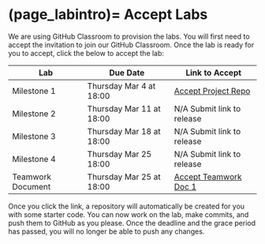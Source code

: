 (page_labintro)=
Accept Labs
=======================

We are using GitHub Classroom to provision the labs. 
You will first need to accept the invitation to join our GitHub Classroom.
Once the lab is ready for you to accept, click the below to accept the lab:

| Lab               | Due Date                 | Link to Accept       |
|-------------------|--------------------------|----------------------|
| Milestone 1       | Thursday Mar 4 at 18:00  | [Accept Project Repo](https://classroom.github.com/g/gKfZq8j3)       |
| Milestone 2       | Thursday Mar 11 at 18:00 | N/A Submit link to release  |
| Milestone 3       | Thursday Mar 18 at 18:00 | N/A Submit link to release       |
| Milestone 4       | Thursday Mar 25 18:00    | N/A Submit link to release      |
| Teamwork Document | Thursday Mar 25 at 18:00 | [Accept Teamwork Doc 1]() |


Once you click the link, a repository will automatically be created for you with some starter code.
You can now work on the lab, make commits, and push them to GitHub as you please. 
Once the deadline and the grace period has passed, you will no longer be able to push any changes.